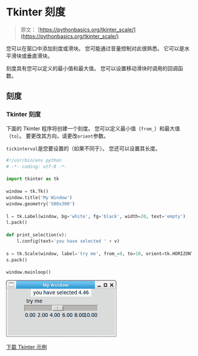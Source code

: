 # Tkinter 刻度

> 原文： [https://pythonbasics.org/tkinter_scale/](https://pythonbasics.org/tkinter_scale/)

您可以在窗口中添加刻度或滑块。 您可能通过音量控制对此很熟悉。 它可以是水平滑块或垂直滑块。

刻度具有您可以定义的最小值和最大值。 您可以设置移动滑块时调用的回调函数。



## 刻度

### Tkinter 刻度

下面的 Tkinter 程序将创建一个刻度。 您可以定义最小值（`from_`）和最大值（`to`）。 要更改其方向，请更改`orient`参数。

`tickinterval`是您要设置的（如果不同于）。 您还可以设置其长度。

```py
#!/usr/bin/env python
# -*- coding: utf-8 -*-

import tkinter as tk

window = tk.Tk()
window.title('My Window')
window.geometry('500x300') 

l = tk.Label(window, bg='white', fg='black', width=20, text='empty')
l.pack()

def print_selection(v):
    l.config(text='you have selected ' + v)

s = tk.Scale(window, label='try me', from_=0, to=10, orient=tk.HORIZONTAL, length=200, showvalue=0,tickinterval=2, resolution=0.01, command=print_selection)
s.pack()

window.mainloop()

```

![tkinter scale](img/8bce2d3e9f36f46f1b059d586dccdaa8.jpg)

[下载 Tkinter 示例](https://gum.co/ErLc)